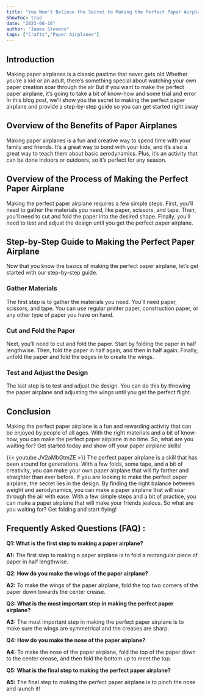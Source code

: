 ```yaml
---
title: "You Won't Believe the Secret to Making the Perfect Paper Airplane!"
ShowToc: true 
date: "2023-08-16"
author: "James Stevens" 
tags: ["Crafts","Paper Airplanes"]
---
```

## Introduction

Making paper airplanes is a classic pastime that never gets old Whether you’re a kid or an adult, there’s something special about watching your own paper creation soar through the air But if you want to make the perfect paper airplane, it’s going to take a bit of know-how and some trial and error In this blog post, we’ll show you the secret to making the perfect paper airplane and provide a step-by-step guide so you can get started right away

## Overview of the Benefits of Paper Airplanes

Making paper airplanes is a fun and creative way to spend time with your family and friends. It’s a great way to bond with your kids, and it’s also a great way to teach them about basic aerodynamics. Plus, it’s an activity that can be done indoors or outdoors, so it’s perfect for any season.

## Overview of the Process of Making the Perfect Paper Airplane

Making the perfect paper airplane requires a few simple steps. First, you’ll need to gather the materials you need, like paper, scissors, and tape. Then, you’ll need to cut and fold the paper into the desired shape. Finally, you’ll need to test and adjust the design until you get the perfect paper airplane.

## Step-by-Step Guide to Making the Perfect Paper Airplane

Now that you know the basics of making the perfect paper airplane, let’s get started with our step-by-step guide.

### Gather Materials

The first step is to gather the materials you need. You’ll need paper, scissors, and tape. You can use regular printer paper, construction paper, or any other type of paper you have on hand.

### Cut and Fold the Paper

Next, you’ll need to cut and fold the paper. Start by folding the paper in half lengthwise. Then, fold the paper in half again, and then in half again. Finally, unfold the paper and fold the edges in to create the wings.

### Test and Adjust the Design

The last step is to test and adjust the design. You can do this by throwing the paper airplane and adjusting the wings until you get the perfect flight.

## Conclusion

Making the perfect paper airplane is a fun and rewarding activity that can be enjoyed by people of all ages. With the right materials and a bit of know-how, you can make the perfect paper airplane in no time. So, what are you waiting for? Get started today and show off your paper airplane skills!

{{< youtube JV2aMbGtmZE >}} 
The perfect paper airplane is a skill that has been around for generations. With a few folds, some tape, and a bit of creativity, you can make your own paper airplane that will fly farther and straighter than ever before. If you are looking to make the perfect paper airplane, the secret lies in the design. By finding the right balance between weight and aerodynamics, you can make a paper airplane that will soar through the air with ease. With a few simple steps and a bit of practice, you can make a paper airplane that will make your friends jealous. So what are you waiting for? Get folding and start flying!

## Frequently Asked Questions (FAQ) :
**Q1: What is the first step to making a paper airplane?**

**A1:** The first step to making a paper airplane is to fold a rectangular piece of paper in half lengthwise.

**Q2: How do you make the wings of the paper airplane?**

**A2:** To make the wings of the paper airplane, fold the top two corners of the paper down towards the center crease.

**Q3: What is the most important step in making the perfect paper airplane?**

**A3:** The most important step in making the perfect paper airplane is to make sure the wings are symmetrical and the creases are sharp.

**Q4: How do you make the nose of the paper airplane?**

**A4:** To make the nose of the paper airplane, fold the top of the paper down to the center crease, and then fold the bottom up to meet the top.

**Q5: What is the final step to making the perfect paper airplane?**

**A5:** The final step to making the perfect paper airplane is to pinch the nose and launch it!



